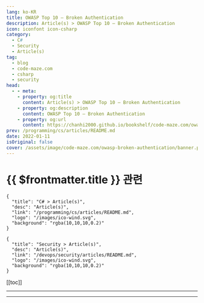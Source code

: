 ```yaml
---
lang: ko-KR
title: OWASP Top 10 – Broken Authentication
description: Article(s) > OWASP Top 10 – Broken Authentication
icon: iconfont icon-csharp
category: 
  - C#
  - Security
  - Article(s)
tag: 
  - blog
  - code-maze.com
  - csharp
  - security
head:  
  - - meta:
    - property: og:title
      content: Article(s) > OWASP Top 10 – Broken Authentication
    - property: og:description
      content: OWASP Top 10 – Broken Authentication
    - property: og:url
      content: https://chanhi2000.github.io/bookshelf/code-maze.com/owasp-broken-authentication.html
prev: /programming/cs/articles/README.md
date: 2022-01-11
isOriginal: false
cover: /assets/image/code-maze.com/owasp-broken-authentication/banner.png
---
```


# {{ $frontmatter.title }} 관련

```component VPCard
{
  "title": "C# > Article(s)",
  "desc": "Article(s)",
  "link": "/programming/cs/articles/README.md",
  "logo": "/images/ico-wind.svg",
  "background": "rgba(10,10,10,0.2)"
}
```

```component VPCard
{
  "title": "Security > Article(s)",
  "desc": "Article(s)",
  "link": "/devops/security/articles/README.md",
  "logo": "/images/ico-wind.svg",
  "background": "rgba(10,10,10,0.2)"
}
```

[[toc]]

---

<SiteInfo
  name="OWASP Top 10 – Broken Authentication"
  desc="Broken Authentication, the second most critical vulnerability as per OWASP Top10 list allows attackers to gain control over user accounts in a system."
  url="https://code-maze.com/owasp-broken-authentication/"
  logo="/assets/image/code-maze.com/favicon.png"
  preview="/assets/image/code-maze.com/owasp-broken-authentication/banner.png"/>

<!-- TODO: 작성 -->

---

<TagLinks />